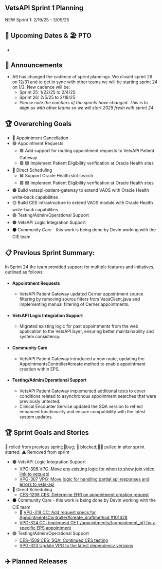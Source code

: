 ## VetsAPI Sprint 1 Planning
NEW Sprint 1: 2/19/25 - 3/05/25

## 📅 Upcoming Dates  & 🏖️ PTO
  *
    
## 📣 Announcements
* A6 has changed the cadence of sprint plannings. We closed sprint 26 on 12/31 and to get in sync with other teams we will be starting sprint 24 on 1/2. New cadence will be:
  * Sprint 25: 1/22/25 to 2/4/25
  * Sprint 26: 2/5/25 to 2/18/25
  * *Please note the numbers of the sprints have changed. This is to align us with other teams so we will start 2025 fresh with sprint 24*

## 🏆 Overarching Goals
* 🔴 Appointment Cancellation
* 🟢 Appointment Requests
  * 🟩 Add support for routing appointment requests to VetsAPI Patient Gateway
  * 🟩 🟦 Implement Patient Eligibility verification at Oracle Health sites 
* 🔵 Direct Scheduling
  * 🟦 Support Oracle Health slot search
  *  🟩 🟦 Implement Patient Eligibility verification at Oracle Health sites
* 🟠 Build vetsapi-patient-gateway to extend VAOS with Oracle Health write-back capabilities
* 🟡 Build CES infrastructure to extend VAOS module with Oracle Health write-back capabilities
* 🟣 Testing/Admin/Operational Support
* 🟤 VetsAPI Logic Integration Support
* ⚫️ Community Care - this work is being done by Devin working with the CIE team 
   
## 📋 Previous Sprint Summary:
In Sprint 24 the team provided support for multiple features and initiatives, outlined as follows:  
* #### Appointment Requests
  * VetsAPI Patient Gateway updated Cerner appointment source filtering by removing source filters from VaosClient.java and implementing manual filtering of Cerner appointments.
* #### VetsAPI Logic Integration Support
  * Migrated existing logic for past appointments from the web application to the VetsAPI layer, ensuring better maintainability and system consistency.
* #### Community Care
  * VetsAPI Patient Gateway introduced a new route, updating the AppointmentsController#create method to enable appointment creation within EPS.
* #### Testing/Admin/Operational Support
  * VetsAPI Patient Gateway implemented additional tests to cover conditions related to asynchronous appointment searches that were previously untested.
  * Clinical Encounter Service updated the SQA version to reflect enhanced functionality and ensure compatibility with the latest system updates.

## 🏆 Sprint Goals and Stories
🚧 rolled from previous sprint;🐞bug; 🚫 blocked;🧗‍♀️ pulled in after sprint started; ⚠️ Removed from sprint 

* 🟤 VetsAPI Logic Integration Support
   * [VPG-306 VPG: Move any existing logic for when to show join video link to vets-api](https://issues.mobilehealth.va.gov/browse/VPG-306)
   * [VPG-307 VPG: Move logic for handling partial api responses and errors to vets-api](https://issues.mobilehealth.va.gov/browse/VPG-307)
* 🔵 Direct Scheduling
   * [CES-1299 CES: Determine EHR on appointment creation request](https://issues.mobilehealth.va.gov/browse/CES-1299)
* ⚫️ Community Care - this work is being done by Devin working with the CIE team
   * 🚧 [VPG-318 CC: Add request specs for AppointmentsController#create_draftmethod #101428](https://issues.mobilehealth.va.gov/browse/VPG-318)
   * [VPG-324 CC: Implement GET /appointments/{appointment_id} for a specific EPS appointment](https://issues.mobilehealth.va.gov/browse/VPG-324)
* 🟣 Testing/Admin/Operational Support
   * [CES-1509 CES: SQA: Continued CES testing](https://issues.mobilehealth.va.gov/browse/CES-1509)
   * [VPG-323 Update VPG to the latest dependency versions](https://issues.mobilehealth.va.gov/browse/VPG-323)


## ✈️ Planned Releases
